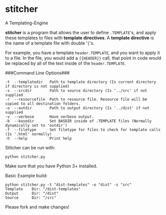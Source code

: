 # stitcher #
A Templating-Engine

__stitcher__ is a program that allows the user to define `.TEMPLATE`'s, and apply these
templates to files with __template directives__. A __template directive__ is the name of a template file
with double '`{`'s.

For example, you have a template `header.TEMPLATE`, and you want to apply it to a file. In the file,
you would add a ``{{HEADER}}`` call, that point in code would be replaced by all of the text inside of
the `header.TEMPLATE`.

###Command Line Options###
```
-t  --templatedir   Path to template directory (Is current directory if directory is not supplied)
-s  --srcdir        Path to source directory (Is '../src' if not supplied
-r  --resourcefile  Path to resource file. Resource file will be copied to all destination folders.
-o  --outdir        Path to output directory (Is '../dist' if not supplied
-v  --verbose       Have verbose output.
-b  --basedir       Set BASDIR inside of .TEMPLATE files (Normally dynamically set to 'outdir')
-f  --filetype      Set filetype for files to check for template calls (Is '.html' normally)
-h  --help          Print help
```

Stitcher can be run with:
```
python stitcher.py
```
Make sure that you have Python 3+ installed.

Basic Example build:
```
python stitcher.py -t "dist-templates" -o "dist" -s "src"
Template    Dir: "/dist-templates"
Output      Dir: "/dist"
Source      Dir: "/src"
```

Please fork and make changes!
